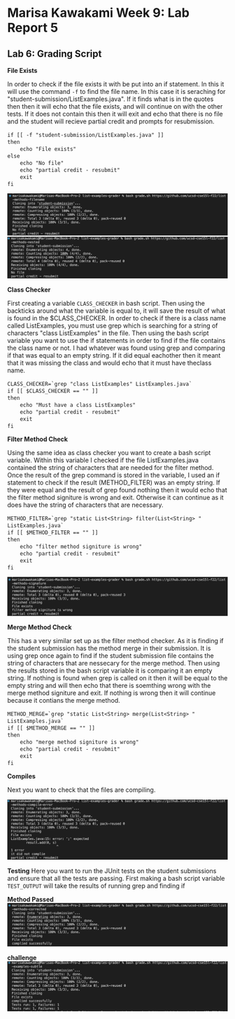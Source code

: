 # Marisa Kawakami Week 9: Lab Report 5

## Lab 6: Grading Script 

**File Exists**

In order to check if the file exists it with be put into an if statement. In this it will use the command `-f` to find the file name. In this case it is seraching for "student-submission/ListExamples.java". If it finds what is in the quotes then then it will echo that the file exists, and will continue on with the other tests. If it does not contain this then it will exit and echo that there is no file and the student will recieve partial credit and prompts for resubmission. 
```
if [[ -f "student-submission/ListExamples.java" ]]
then 
    echo "File exists"
else 
    echo "No file"
    echo "partial credit - resubmit"
    exit
fi 
```
![no file](test5.png)
![nested](test6.png)

**Class Checker**

First creating a variable `CLASS_CHECKER` in bash script. Then using the backticks around what the variable is equal to, it will save the result of what is found in the $CLASS_CHECKER. In order to check if there is a class name called ListExamples, you must use grep which is searching for a string of characters "class ListExamples" in the file. Then using the bash script variable you want to use the if statements in order to find if the file contains the class name or not. I had whatever was found using grep and comparing if that was equal to an empty string. If it did equal eachother then it meant that it was missing the class and would echo that it must have theclass name. 

```
CLASS_CHECKER=`grep "class ListExamples" ListExamples.java`
if [[ $CLASS_CHECKER == "" ]]
then 
    echo "Must have a class ListExamples"
    echo "partial credit - resubmit"
    exit
fi 
```
**Filter Method Check**

Using the same idea as class checker you want to create a bash script variable. Within this variable I checked if the file ListExamples.java contained the string of characters that are needed for the filter method. Once the result of the grep command is stored in the variable, I used an if statement to check if the result (METHOD_FILTER) was an empty string. If they were equal and the result of grep found nothing then it would echo that the filter method signiture is wrong and exit. Otherwise it can continue as it does have the string of characters that are necessary. 

```
METHOD_FILTER=`grep "static List<String> filter(List<String> " ListExamples.java`
if [[ $METHOD_FILTER == "" ]]
then   
    echo "filter method signiture is wrong"
    echo "partial credit - resubmit"
    exit
fi 
```

![filtermethod](test4.png)

**Merge Method Check**

This has a very similar set up as the filter method checker. As it is finding if the student submission has the method merge in their submission. It is using grep once again to find if the student submission file contains the string of characters that are nessecary for the merge method. Then using the results stored in the bash script variable it is comparing it an empty string. If nothing is found when grep is called on it then it will be equal to the empty string and will then echo that there is soemthing wrong with the merge method signiture and exit. If nothing is wrong then it will continue because it contians the merge method. 


```
METHOD_MERGE=`grep "static List<String> merge(List<String> " ListExamples.java`
if [[ $METHOD_MERGE == "" ]]
then   
    echo "merge method signiture is wrong"
    echo "partial credit - resubmit"
    exit
fi 
```

**Compiles**

Next you want to check that the files are compiling. 


![complies](test3.png)


**Testing**
Here you want to run the JUnit tests on the student submissions and ensure that all the tests are passing. First making a bash script variable `TEST_OUTPUT` will take the results of running grep and finding if 


**Method Passed**
![test2](test2.png)


**challenge**
![challenge](challenge.png)
